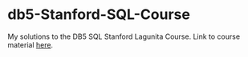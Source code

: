 # db5-Stanford-SQL-Course
My solutions to the DB5 SQL Stanford Lagunita Course. Link to course material [here](https://lagunita.stanford.edu/courses/DB/SQL/SelfPaced/courseware/ch-sql/).
